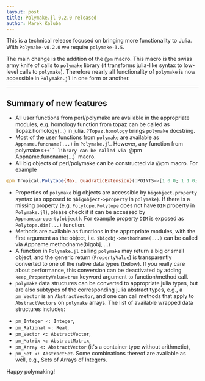 ```yaml
---
layout: post
title: Polymake.jl 0.2.0 released
author: Marek Kaluba
---
```


This is a technical release focused on bringing more functionality to Julia.
With `Polymake-v0.2.0` we require `polymake-3.5`.

The main change is the addition of the `@pm` macro. This macro is the swiss army knife of calls to `polymake` library (it transforms julia-like syntax to low-level calls to `polymake`). Therefore nearly all functionality of `polymake` is now accessible in `Polymake.jl` in one form or another.

----

## Summary of new features

* All user functions from perl/polymake are available in the appropriate modules, e.g. homology function from topaz can be called as Topaz.homology(...) in julia. `?Topaz.homology` brings `polymake` docstring.
* Most of the user functions from `polymake` are available as `Appname.funcname(...)` in `Polymake.jl`. However, any function from polymake `C++`` library can be called via `@pm Appname.funcname(...)` macro.
* All big objects of perl/polymake can be constructed via @pm macro. For example
```julia
@pm Tropical.Polytope{Max, QuadraticExtension}(:POINTS=>[1 0 0; 1 1 0; 1 1 1])
```
* Properties of `polymake` big objects are accessible by `bigobject.property` syntax (as opposed to `$bigobject->property` in `polymake`). If there is a missing property (e.g. `Polytope.Polytope` does not have `DIM` property in `Polymake.jl`), please check if it can be accessed by `Appname.property(object)`. For example property `DIM` is exposed as `Polytope.dim(...)` function.
* Methods are available as functions in the appropriate modules, with the first argument as the object, i.e. `$bigobj->methodname(...)` can be called via Appname.methodname(bigobj, ...)
* A function in `Polymake.jl` calling `polymake` may return a big or small object, and the generic return (`PropertyValue`) is transparently converted to one of the native data types (below). If you really care about performance, this conversion can be deactivated by adding `keep_PropertyValue=true` keyword argument to function/method call.
* `polymake` data structures can be converted to appropriate julia types, but are also subtypes of the corresponding julia abstract types, e.g., a `pm_Vector` is an `AbstractVector`, and one can call methods that apply to `AbstractVectors` on `polymake` arrays. The list of available wrapped data structures includes:
 - `pm_Integer <: Integer`,
 - `pm_Rational <: Real`,
 - `pm_Vector <: AbstractVector`,
 - `pm_Matrix <: AbstractMatrix`,
 - `pm_Array <: AbstractVector` (it's a container type without arithmetic),
 - `pm_Set <: AbstractSet`.
 Some combinations thereof are available as well, e.g., Sets of Arrays of Integers.

Happy polymaking!
